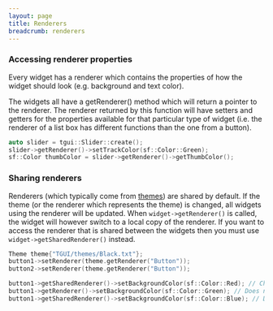 ```yaml
---
layout: page
title: Renderers
breadcrumb: renderers
---
```


### Accessing renderer properties
Every widget has a renderer which contains the properties of how the widget should look (e.g. background and text color).

The widgets all have a getRenderer() method which will return a pointer to the renderer. The renderer returned by this function will have setters and getters for the properties available for that particular type of widget (i.e. the renderer of a list box has different functions than the one from a button).
```c++
auto slider = tgui::Slider::create();
slider->getRenderer()->setTrackColor(sf::Color::Green);
sf::Color thumbColor = slider->getRenderer()->getThumbColor();
```

### Sharing renderers
Renderers (which typically come from [themes](../using-themes)) are shared by default. If the theme (or the renderer which represents the theme) is changed, all widgets using the renderer will be updated. When `widget->getRenderer()` is called, the widget will however switch to a local copy of the renderer. If you want to access the renderer that is shared between the widgets then you must use `widget->getSharedRenderer()` instead.
```c++
Theme theme{"TGUI/themes/Black.txt"};
button1->setRenderer(theme.getRenderer("Button"));
button2->setRenderer(theme.getRenderer("Button"));

button1->getSharedRenderer()->setBackgroundColor(sf::Color::Red); // Changes button2 too
button1->getRenderer()->setBackgroundColor(sf::Color::Green); // Does not affect button2
button1->getSharedRenderer()->setBackgroundColor(sf::Color::Blue); // Does not affect button2, relation was broken with getRenderer() call
```
